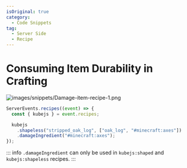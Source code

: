 ```yaml
---
isOriginal: true
category:
  - Code Snippets
tag:
  - Server Side
  - Recipe
---
```


# Consuming Item Durability in Crafting

![images/snippets/Damage-item-recipe-1.png](/images/snippets/Damage-item-recipe-1.png)

```js
ServerEvents.recipes((event) => {
  const { kubejs } = event.recipes;

  kubejs
    .shapeless("stripped_oak_log", ["oak_log", "#minecraft:axes"])
    .damageIngredient("#minecraft:axes");
});
```

::: info
`.damageIngredient` can only be used in `kubejs:shaped` and `kubejs:shapeless` recipes.
:::